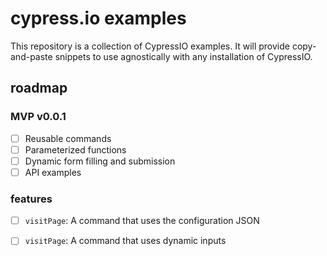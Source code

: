 # cypress.io examples

This repository is a collection of CypressIO examples. It will provide copy-and-paste snippets to use agnostically with any installation of CypressIO.

## roadmap

### MVP v0.0.1

- [ ] Reusable commands
- [ ] Parameterized functions
- [ ] Dynamic form filling and submission
- [ ] API examples

### features

- [ ] `visitPage`: A command that uses the configuration JSON
- [ ] `visitPage`: A command that uses dynamic inputs


<!--
# Run the tests

The tests are executed from the command line. Fire up terminal, and navigate to the project root.

## 1. Install

```sh
npm install
```

## 2. Execute npm script

```sh
npm run test
```

**Note:** *To view the console.output, open up the Chrome debugging window, by right-clicking > Inspect > Console.*
-->
